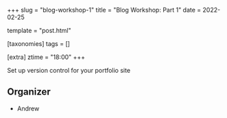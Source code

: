+++
slug = "blog-workshop-1"
title = "Blog Workshop: Part 1"
date = 2022-02-25

template = "post.html"

[taxonomies]
tags = []

[extra]
ztime = "18:00"
+++

Set up version control for your portfolio site

<!-- more -->

## Organizer
* Andrew
